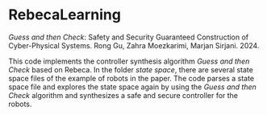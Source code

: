 # RebecaLearning
_Guess and then Check_: Safety and Security Guaranteed Construction of Cyber-Physical Systems. Rong Gu, Zahra Moezkarimi, Marjan Sirjani. 2024.

This code implements the controller synthesis algorithm _Guess and then Check_ based on Rebeca. In the folder _state space_, there are several state space files of the example of robots in the paper. The code parses a state space file and explores the state space again by using the _Guess and then Check_ algorithm and synthesizes a safe and secure controller for the robots.
